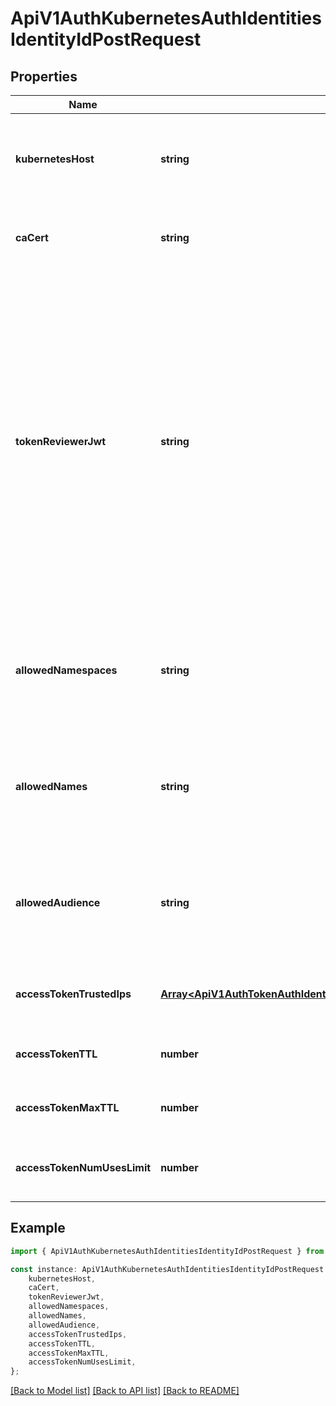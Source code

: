 # ApiV1AuthKubernetesAuthIdentitiesIdentityIdPostRequest


## Properties

Name | Type | Description | Notes
------------ | ------------- | ------------- | -------------
**kubernetesHost** | **string** | The host string, host:port pair, or URL to the base of the Kubernetes API server. | [default to undefined]
**caCert** | **string** | The PEM-encoded CA cert for the Kubernetes API server. | [optional] [default to '']
**tokenReviewerJwt** | **string** | Optional JWT token for accessing Kubernetes TokenReview API. If provided, this long-lived token will be used to validate service account tokens during authentication. If omitted, the client\&#39;s own JWT will be used instead, which requires the client to have the system:auth-delegator ClusterRole binding. | [optional] [default to undefined]
**allowedNamespaces** | **string** | The comma-separated list of trusted namespaces that service accounts must belong to authenticate with Infisical. | [default to undefined]
**allowedNames** | **string** | The comma-separated list of trusted service account names that can authenticate with Infisical. | [default to undefined]
**allowedAudience** | **string** | The optional audience claim that the service account JWT token must have to authenticate with Infisical. | [default to undefined]
**accessTokenTrustedIps** | [**Array&lt;ApiV1AuthTokenAuthIdentitiesIdentityIdPostRequestAccessTokenTrustedIpsInner&gt;**](ApiV1AuthTokenAuthIdentitiesIdentityIdPostRequestAccessTokenTrustedIpsInner.md) | The IPs or CIDR ranges that access tokens can be used from. | [optional] [default to undefined]
**accessTokenTTL** | **number** | The lifetime for an access token in seconds. | [optional] [default to 2592000]
**accessTokenMaxTTL** | **number** | The maximum lifetime for an access token in seconds. | [optional] [default to 2592000]
**accessTokenNumUsesLimit** | **number** | The maximum number of times that an access token can be used. | [optional] [default to 0]

## Example

```typescript
import { ApiV1AuthKubernetesAuthIdentitiesIdentityIdPostRequest } from './api';

const instance: ApiV1AuthKubernetesAuthIdentitiesIdentityIdPostRequest = {
    kubernetesHost,
    caCert,
    tokenReviewerJwt,
    allowedNamespaces,
    allowedNames,
    allowedAudience,
    accessTokenTrustedIps,
    accessTokenTTL,
    accessTokenMaxTTL,
    accessTokenNumUsesLimit,
};
```

[[Back to Model list]](../README.md#documentation-for-models) [[Back to API list]](../README.md#documentation-for-api-endpoints) [[Back to README]](../README.md)
